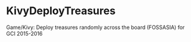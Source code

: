 # KivyDeployTreasures
Game/Kivy: Deploy treasures randomly across the board (FOSSASIA) for GCI 2015-2016
